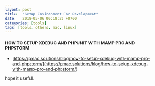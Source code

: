 ```yaml
---
layout: post
title:  "Setup Environment For Development"
date:   2018-05-06 00:18:23 +0700
categories: [tools]
tags: [tools, others, mac, linux]
---
```


#### HOW TO SETUP XDEBUG AND PHPUNIT WITH MAMP PRO AND PHPSTORM
 - [https://pmac.solutions/blog/how-to-setup-xdebug-with-mamp-pro-and-phpstorm/](https://pmac.solutions/blog/how-to-setup-xdebug-with-mamp-pro-and-phpstorm/)
 

hope it usefull.